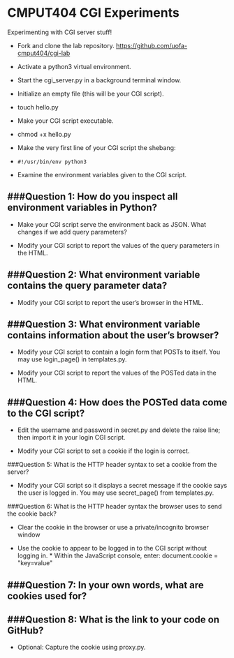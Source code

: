 # CMPUT404 CGI Experiments

Experimenting with CGI server stuff!

- Fork and clone the lab repository. https://github.com/uofa-cmput404/cgi-lab

- Activate a python3 virtual environment.

- Start the cgi_server.py in a background terminal window.

- Initialize an empty file (this will be your CGI script).

- touch hello.py

- Make your CGI script executable.

- chmod +x hello.py

- Make the very first line of your CGI script the shebang:

- `#!/usr/bin/env python3`

- Examine the environment variables given to the CGI script.

###Question 1: How do you inspect all environment variables in Python?
-------------------------------------------------------------

- Make your CGI script serve the environment back as JSON. What changes if we add query parameters?

- Modify your CGI script to report the values of the query parameters in the HTML.

###Question 2: What environment variable contains the query parameter data?
-------------------------------------------------------------

- Modify your CGI script to report the user’s browser in the HTML.

###Question 3: What environment variable contains information about the user’s browser?
-------------------------------------------------------------

- Modify your CGI script to contain a login form that POSTs to itself. You may use login_page() in templates.py.

- Modify your CGI script to report the values of the POSTed data in the HTML.

###Question 4: How does the POSTed data come to the CGI script?
-------------------------------------------------------------

- Edit the username and password in secret.py and delete the raise line; then import it in your login CGI script.

- Modify your CGI script to set a cookie if the login is correct.

###Question 5: What is the HTTP header syntax to set a cookie from the server?

- Modify your CGI script so it displays a secret message if the cookie says the user is logged in. You may use secret_page() from templates.py.

###Question 6: What is the HTTP header syntax the browser uses to send the cookie back?

- Clear the cookie in the browser or use a private/incognito browser window

- Use the cookie to appear to be logged in to the CGI script without logging in. * Within the JavaScript console, enter: document.cookie = "key=value"

###Question 7: In your own words, what are cookies used for?
-------------------------------------------------------------

###Question 8: What is the link to your code on GitHub?
-------------------------------------------------------------
- Optional: Capture the cookie using proxy.py.
